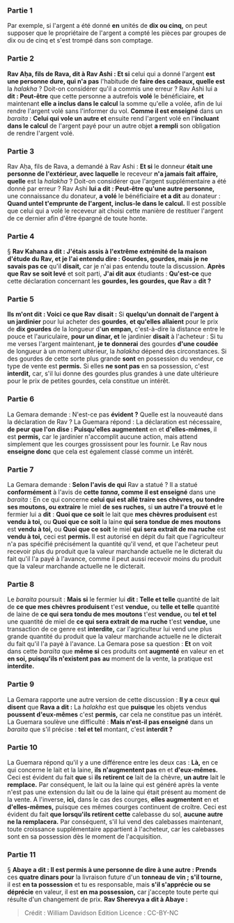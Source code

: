 
### Partie 1
Par exemple, si l'argent a été donné <b>en</b> unités de <b>dix ou cinq,</b> on peut supposer que le propriétaire de l'argent a compté les pièces par groupes de dix ou de cinq et s'est trompé dans son comptage.

### Partie 2
<b>Rav Aḥa, fils de Rava, dit à Rav Ashi : Et si</b> celui qui a donné l'argent <b>est une personne dure, qui n'a pas</b> l'habitude de <b>faire des cadeaux, quelle est</b> la <i>halakha</i> ? Doit-on considérer qu'il a commis une erreur ? Rav Ashi lui a <b>dit : Peut-être</b> que cette personne a autrefois <b>volé</b> le bénéficiaire, <b>et</b> maintenant <b>elle a inclus dans le calcul</b> la somme qu'elle a volée, afin de lui rendre l'argent volé sans l'informer du vol. <b>Comme il est enseigné</b> dans un <i>baraita</i> : <b>Celui qui vole un autre et</b> ensuite rend l'argent volé en l'<b>incluant dans le calcul</b> de l'argent payé pour un autre objet <b>a rempli</b> son obligation de rendre l'argent volé.

### Partie 3
Rav Aḥa, fils de Rava, a demandé à Rav Ashi : <b>Et si</b> le donneur <b>était une personne de l'extérieur, avec laquelle</b> le receveur <b>n'a jamais fait affaire, quelle</b> est la <i>halakha</i> ? Doit-on considérer que l'argent supplémentaire a été donné par erreur ? Rav Ashi <b>lui a dit : Peut-être qu'une autre personne,</b> une connaissance du donateur, <b>a volé</b> le bénéficiaire <b>et a dit</b> au donateur : <b>Quand untel t'emprunte de l'argent, inclus-le dans le calcul.</b> Il est possible que celui qui a volé le receveur ait choisi cette manière de restituer l'argent de ce dernier afin d'être épargné de toute honte.

### Partie 4
§ <b>Rav Kahana a dit : J'étais assis à l'extrême <b>extrémité de la maison d'étude du Rav</b>, et je l'ai entendu dire : Gourdes, gourdes, mais je ne savais pas ce</b> qu'il <b>disait,</b> car je n'ai pas entendu toute la discussion. <b>Après que Rav se soit levé</b> et soit parti, <b>J'ai dit aux</b> étudiants : <b>Qu'est-ce</b> que cette déclaration concernant les <b>gourdes, les gourdes, que Rav</b> a <b>dit ?</b>

### Partie 5
<b>Ils m'ont dit : Voici ce que Rav</b> <b>disait :</b> Si <b>quelqu'un donnait de l'argent à un jardinier</b> pour lui acheter des <b>gourdes</b>, <b>et qu'elles allaient</b> pour le prix de <b>dix gourdes</b> de la longueur d'<b>un empan,</b> c'est-à-dire la distance entre le pouce et l'auriculaire, <b>pour un dinar, et</b> le jardinier <b>disait</b> à l'acheteur : Si tu me verses l'argent maintenant, <b>je te donnerai</b> des gourdes <b>d'une coudée</b> de longueur à un moment ultérieur, la <i>halakha</i> dépend des circonstances. Si des gourdes de cette sorte plus grande <b>sont</b> en possession du vendeur, ce type de vente est <b>permis.</b> Si elles <b>ne sont pas</b> en sa possession, c'est <b>interdit,</b> car, s'il lui donne des gourdes plus grandes à une date ultérieure pour le prix de petites gourdes, cela constitue un intérêt.

### Partie 6
La Gemara demande : N'est-ce pas <b>évident ?</b> Quelle est la nouveauté dans la déclaration de Rav ? La Guemara répond : La déclaration est nécessaire, <b>de peur que l'on dise : Puisqu'elles augmentent</b> en et <b>d'elles-mêmes</b>, il est <b>permis,</b> car le jardinier n'accomplit aucune action, mais attend simplement que les courges grossissent pour les fournir. Le Rav nous <b>enseigne donc</b> que cela est également classé comme un intérêt.

### Partie 7
La Gemara demande : <b>Selon l'avis de qui</b> Rav a statué ? Il a statué <b>conformément</b> à l'avis de <b>cette <i>tanna</i>, comme il est enseigné</b> dans une <i>baraita</i> : En ce qui concerne <b>celui qui est allé traire ses chèvres, ou tondre ses moutons, ou extraire</b> le miel <b>de ses ruches,</b> si <b>un autre l'a trouvé et</b> le fermier lui a <b>dit</b> : <b>Quoi que ce soit</b> le lait que <b>mes chèvres produisent</b> est <b>vendu à toi,</b> ou <b>Quoi que ce soit</b> la laine <b>qui sera tondue de mes moutons</b> est <b>vendu à toi,</b> ou <b>Quoi que ce soit</b> le miel <b>qui sera extrait de ma ruche</b> est <b>vendu à toi,</b> ceci est <b>permis. </b> Il est autorisé en dépit du fait que l'agriculteur n'a pas spécifié précisément la quantité qu'il vend, et que l'acheteur peut recevoir plus du produit que la valeur marchande actuelle ne le dicterait du fait qu'il l'a payé à l'avance, comme il peut aussi recevoir moins du produit que la valeur marchande actuelle ne le dicterait.

### Partie 8
Le <i>baraita</i> poursuit : <b>Mais si</b> le fermier lui <b>dit : Telle et telle</b> quantité de lait de <b>ce que mes chèvres produisent</b> t'est <b>vendue,</b> ou <b>telle et telle</b> quantité de laine de <b>ce qui sera tondu de mes moutons</b> t'est <b>vendue, </b> ou <b>tel et tel</b> une quantité de miel de <b>ce qui sera extrait de ma ruche</b> t'est <b>vendue,</b> une transaction de ce genre est <b>interdite,</b> car l'agriculteur lui vend une plus grande quantité du produit que la valeur marchande actuelle ne le dicterait du fait qu'il l'a payé à l'avance. La Gemara pose sa question : <b>Et</b> on voit dans cette <i>baraïta</i> que <b>même si</b> ces produits ont <b>augmenté</b> en valeur en et <b>en soi, puisqu'ils n'existent pas</b> <b>au</b> moment</b> de la vente, la pratique est <b>interdite.</b>

### Partie 9
La Gemara rapporte une autre version de cette discussion : <b>Il y a</b> ceux <b>qui disent</b> que <b>Rava a dit :</b> La <i>halakha</i> est que <b>puisque</b> les objets vendus <b>poussent d'eux-mêmes</b> c'est <b>permis,</b> car cela ne constitue pas un intérêt. La Guemara soulève une difficulté : <b>Mais n'est-il pas enseigné</b> dans un <i>baraita</i> que s'il précise : <b>tel et tel</b> montant, c'est <b>interdit ?</b>

### Partie 10
La Guemara répond qu'il y a une différence entre les deux cas : <b>Là,</b> en ce qui concerne le lait et la laine, <b>ils n'augmentent pas</b> en et <b>d'eux-mêmes.</b> Ceci est évident du fait <b>que</b> si <b>ils retirent ce</b> lait de la chèvre, <b>un autre</b> lait le <b>remplace.</b> Par conséquent, le lait ou la laine qui est généré après la vente n'est pas une extension du lait ou de la laine qui était présent au moment de la vente. A l'inverse, <b>ici,</b> dans le cas des courges, <b>elles augmentent</b> en et <b>d'elles-mêmes,</b> puisque ces mêmes courges continuent de croître. Ceci est évident du fait <b>que lorsqu'ils retirent cette</b> calebasse du sol, <b>aucune autre ne la remplacera.</b> Par conséquent, s'il lui vend des calebasses maintenant, toute croissance supplémentaire appartient à l'acheteur, car les calebasses sont en sa possession dès le moment de l'acquisition.

### Partie 11
§ <b>Abaye a dit : Il est permis à une personne de dire à une autre : Prends</b> ces <b>quatre dinars pour</b> la livraison future d'un <b>tonneau de vin ; s'il tourne,</b> il est <b>en ta possession</b> et tu es responsable, mais <b>s'il s'apprécie ou se déprécie</b> en valeur, il est <b>en ma possession,</b> car j'accepte toute perte qui résulte d'un changement de prix. <b>Rav Sherevya a dit à Abaye :</b>

>Crédit : William Davidson Edition
>Licence : CC-BY-NC